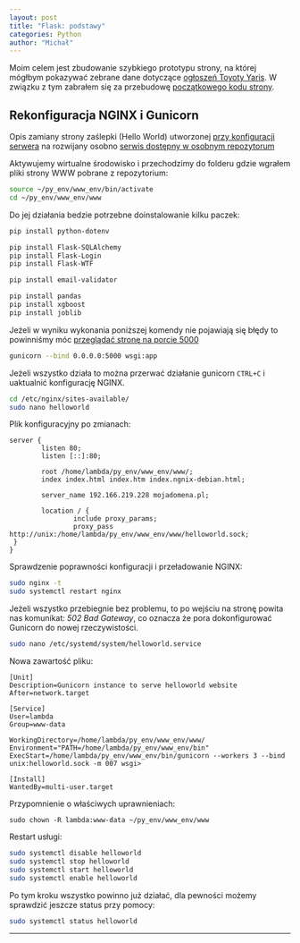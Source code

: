 ```yaml
---
layout: post
title: "Flask: podstawy"
categories: Python
author: "Michał"
---
```




Moim celem jest zbudowanie szybkiego prototypu strony, na której mógłbym pokazywać zebrane dane dotyczące [ogłoszeń Toyoty Yaris](https://mgurg.github.io/scrapy/2019/12/31/web-scrapping-otomoto.html). W związku z tym zabrałem się za przebudowę [początkowego kodu strony](https://mgurg.github.io/python/2020/01/23/python-flask-intro.html).


## Rekonfiguracja NGINX i Gunicorn
Opis zamiany strony zaślepki (Hello World) utworzonej [przy konfiguracji serwera](https://mgurg.github.io/python/2020/07/13/NGINX-Flask-SSL.html) na rozwijany osobno [serwis dostępny w osobnym repozytorum](https://github.com/mgurg/flask_www)

Aktywujemy wirtualne środowisko i przechodzimy do folderu gdzie wgrałem pliki strony WWW pobrane z repozytorium:

```bash
source ~/py_env/www_env/bin/activate
cd ~/py_env/www_env/www
```
Do jej działania bedzie potrzebne doinstalowanie kilku paczek:

```bash
pip install python-dotenv

pip install Flask-SQLAlchemy
pip install Flask-Login
pip install Flask-WTF

pip install email-validator

pip install pandas
pip install xgboost
pip install joblib
```

Jeżeli w wyniku wykonania poniższej komendy nie pojawiają się błędy to powinniśmy móc [przeglądać stronę na porcie 5000](http://192.166.219.228:5000/)

```bash
gunicorn --bind 0.0.0.0:5000 wsgi:app
```

Jeżeli wszystko działa to można przerwać działanie gunicorn `CTRL+C` i uaktualnić konfigurację NGINX.

```bash
cd /etc/nginx/sites-available/
sudo nano helloworld
```
Plik konfiguracyjny po zmianach:

```
server {
        listen 80;
        listen [::]:80;

        root /home/lambda/py_env/www_env/www/;
        index index.html index.htm index.ngnix-debian.html;

        server_name 192.166.219.228 mojadomena.pl;

        location / {
                include proxy_params;
                proxy_pass http://unix:/home/lambda/py_env/www_env/www/helloworld.sock;
 }
}

```

Sprawdzenie poprawności konfiguracji i przeładowanie NGINX:

```bash
sudo nginx -t
sudo systemctl restart nginx
```

Jeżeli wszystko przebiegnie bez problemu, to po wejściu na stronę powita nas komunikat: *502 Bad Gateway*, co oznacza że pora dokonfigurować Gunicorn do nowej rzeczywistości.

```bash
sudo nano /etc/systemd/system/helloworld.service
```
Nowa zawartość pliku:

```
[Unit]
Description=Gunicorn instance to serve helloworld website
After=network.target

[Service]
User=lambda
Group=www-data

WorkingDirectory=/home/lambda/py_env/www_env/www/ 
Environment="PATH=/home/lambda/py_env/www_env/bin"
ExecStart=/home/lambda/py_env/www_env/bin/gunicorn --workers 3 --bind unix:helloworld.sock -m 007 wsgi>

[Install]
WantedBy=multi-user.target

```

Przypomnienie o właściwych uprawnieniach:
```
sudo chown -R lambda:www-data ~/py_env/www_env/www
```

Restart usługi:

```bash
sudo systemctl disable helloworld
sudo systemctl stop helloworld
sudo systemctl start helloworld
sudo systemctl enable helloworld
```

Po tym kroku wszystko powinno już działać, dla pewności możemy sprawdzić jeszcze status przy pomocy:

```bash
sudo systemctl status helloworld
```


---


